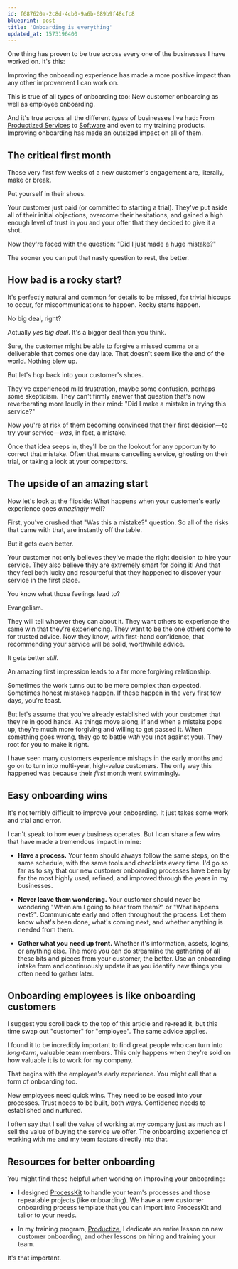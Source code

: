 ```yaml
---
id: f687620a-2c8d-4cb0-9a6b-689b9f48cfc8
blueprint: post
title: 'Onboarding is everything'
updated_at: 1573196400
---
```

One thing has proven to be true across every one of the businesses I have worked on.  It's this:

Improving the onboarding experience has made a more positive impact than any other improvement I can work on.

This is true of all types of onboarding too:  New customer onboarding as well as employee onboarding.

And it's true across all the different _types_ of businesses I've had:  From <a href="https://productizecourse.com" target="_blank">Productized Services</a> to <a href="https://processkit.com" target="_blank">Software</a> and even to my training products.  Improving onboarding has made an outsized impact on all of them.

## The critical first month

Those very first few weeks of a new customer's engagement are, literally, make or break.

Put yourself in their shoes.

Your customer just paid (or committed to starting a trial).  They've put aside all of their initial objections, overcome their hesitations, and gained a high enough level of trust in you and your offer that they decided to give it a shot.

Now they're faced with the question:  "Did I just made a huge mistake?"

The sooner you can put that nasty question to rest, the better.

## How bad is a rocky start?

It's perfectly natural and common for details to be missed, for trivial hiccups to occur, for miscommunications to happen.  Rocky starts happen.

No big deal, right?

Actually _yes big deal_.  It's a bigger deal than you think.

Sure, the customer might be able to forgive a missed comma or a deliverable that comes one day late.  That doesn't seem like the end of the world.  Nothing blew up.

But let's hop back into your customer's shoes.  

They've experienced mild frustration, maybe some confusion, perhaps some skepticism.  They can't firmly answer that question that's now reverberating more loudly in their mind: "Did I make a mistake in trying this service?" 

Now you're at risk of them becoming convinced that their first decision—to try your service—_was_, in fact, a mistake.

Once that idea seeps in, they'll be on the lookout for any opportunity to correct that mistake.  Often that means cancelling service, ghosting on their trial, or taking a look at your competitors.

## The upside of an amazing start

Now let's look at the flipside:  What happens when your customer's early experience goes _amazingly_ well?

First, you've crushed that "Was this a mistake?" question.  So all of the risks that came with that, are instantly off the table.

But it gets even better.

Your customer not only believes they've made the right decision to hire your service.  They also believe they are extremely smart for doing it!  And that they feel both lucky and resourceful that they happened to discover your service in the first place.

You know what those feelings lead to?

Evangelism.

They will tell whoever they can about it.  They want others to experience the same win that they're experiencing.  They want to be the one others come to for trusted advice.  Now they know, with first-hand confidence, that recommending your service will be solid, worthwhile advice.

It gets better _still_.

An amazing first impression leads to a far more forgiving relationship.

Sometimes the work turns out to be more complex than expected.  Sometimes honest mistakes happen.  If these happen in the very first few days, you're toast.

But let's assume that you've already established with your customer that they're in good hands.  As things move along, if and when a mistake pops up, they're much more forgiving and willing to get passed it.  When something goes wrong, they go to battle _with_ you (not against you).  They root for you to make it right.

I have seen many customers experience mishaps in the early months and go on to turn into multi-year, high-value customers.  The only way this happened was because their _first_ month went swimmingly.

## Easy onboarding wins

It's not terribly difficult to improve your onboarding.  It just takes some work and trial and error.

I can't speak to how every business operates.  But I can share a few wins that have made a tremendous impact in mine:

- **Have a process.**  Your team should always follow the same steps, on the same schedule, with the same tools and checklists every time.  I'd go so far as to say that our new customer onboarding processes have been by far the most highly used, refined, and improved through the years in my businesses.

- **Never leave them wondering.** Your customer should never be wondering "When am I going to hear from them?" or "What happens next?".  Communicate early and often throughout the process.  Let them know what's been done, what's coming next, and whether anything is needed from them.

- **Gather what you need up front.** Whether it's information, assets, logins, or anything else.  The more you can do streamline the gathering of all these bits and pieces from your customer, the better.  Use an onboarding intake form and continuously update it as you identify new things you often need to gather later.

## Onboarding employees is like onboarding customers

I suggest you scroll back to the top of this article and re-read it, but this time swap out "customer" for "employee".  The same advice applies.

I found it to be incredibly important to find great people who can turn into _long-term_, valuable team members.  This only happens when they're sold on how valuable it is to work for my company.

That begins with the employee's early experience.  You might call that a form of onboarding too. 

New employees need quick wins.  They need to be eased into your processes.  Trust needs to be built, both ways.  Confidence needs to established and nurtured.

I often say that I sell the value of working at my company just as much as I sell the value of buying the service we offer.  The onboarding experience of working with me and my team factors directly into that.

## Resources for better onboarding

You might find these helpful when working on improving your onboarding:

- I designed <a href="https://processkit.com" target="_blank">ProcessKit</a> to handle your team's processes and those repeatable projects (like onboarding).  We have a new customer onboarding process template that you can import into ProcessKit and tailor to your needs.

- In my training program, <a href="https://productizecourse.com" target="_blank">Productize</a>, I dedicate an entire lesson on new customer onboarding, and other lessons on hiring and training your team.  

It's that important.

